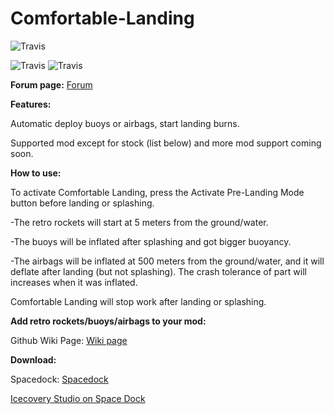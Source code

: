 # Comfortable-Landing
![Travis](https://i.imgur.com/ynQjKEY.png)

![Travis](https://img.shields.io/badge/KSP%20version-1.3.x-66ccff.svg?style=flat-square) 
![Travis](https://img.shields.io/badge/MOD%20version-1.4-orange.svg?style=flat-square)

**Forum page:** [Forum](https://forum.kerbalspaceprogram.com/index.php?/topic/165762-130comfortable-landing/&tab=comments#comment-3178500)

**Features:**

Automatic deploy buoys or airbags, start landing burns.

Supported mod except for stock (list below) and more mod support coming soon.

 

**How to use:**

To activate Comfortable Landing, press the Activate Pre-Landing Mode button before landing or splashing.

 

-The retro rockets will start at 5 meters from the ground/water.

-The buoys will be inflated after splashing and got bigger buoyancy.

-The airbags will be inflated at 500 meters from the ground/water, and it will deflate after landing (but not splashing). The crash tolerance of part will increases when it was inflated.

Comfortable Landing will stop work after landing or splashing.

 

**Add retro rockets/buoys/airbags to your mod:**

Github Wiki Page: [Wiki page](https://github.com/Icecovery/Comfortable-Landing/wiki)

**Download:**

Spacedock: [Spacedock](https://spacedock.info/mod/1528)


[Icecovery Studio on Space Dock](https://spacedock.info/profile/IcecoveryStudio)
